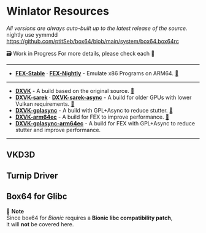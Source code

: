 # Winlator Resources
_All versions are always auto-built up to the latest release of the source._
nightly use yymmdd
https://github.com/ptitSeb/box64/blob/main/system/box64.box64rc


🗃️ Work in Progress
For more details, please check each 🔗<br>


---
+ [**FEX-Stable**](https://github.com/Arihany/Winlator-Bionic-wcp/releases/tag/FEX-Stable) · [**FEX-Nightly**](https://github.com/Arihany/Winlator-Bionic-wcp/releases/tag/FEX-Nightly) - Emulate x86 Programs on ARM64. [🔗](https://github.com/FEX-Emu/FEX)
---
+ [**DXVK**](https://github.com/Arihany/Winlator-Bionic-wcp/releases/tag/DXVK) - A build based on the original source. [🔗](https://github.com/doitsujin/dxvk) 
+ [**DXVK-sarek**](https://github.com/Arihany/Winlator-Bionic-wcp/releases/tag/DXVK-SAREK) · [**DXVK-sarek-async**](https://github.com/Arihany/Winlator-Bionic-wcp/releases/tag/DXVK-SAREK-ASYNC) - A build for older GPUs with lower Vulkan requirements. [🔗](https://github.com/pythonlover02/DXVK-Sarek/tree/main) 
+ [**DXVK-gplasync**](https://github.com/Arihany/Winlator-Bionic-wcp/releases/tag/DXVK-GPLASYNC) - A build with GPL+Async to reduce stutter. [🔗](https://gitlab.com/Ph42oN/dxvk-gplasync) 
+ [**DXVK-arm64ec**](https://github.com/Arihany/Winlator-Bionic-wcp/releases/tag/DXVK-ARM64EC) - A build for FEX to improve performance. [🔗](https://wiki.fex-emu.com/index.php/Development:ARM64EC) 
+ [**DXVK-gplasync-arm64ec**](https://github.com/Arihany/Winlator-Bionic-wcp/releases/tag/DXVK-GPLASYNC-ARM64EC) - A build for FEX with GPL+Async to reduce stutter and improve performance.
---
VKD3D
---
Turnip Driver
---


## Box64 for Glibc



📌 **Note**  
Since box64 for *Bionic* requires a **Bionic libc compatibility patch**,  
it will **not** be covered here.
